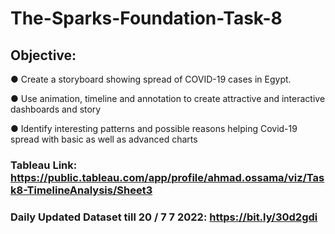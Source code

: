 # The-Sparks-Foundation-Task-8

## Objective:

● Create a storyboard showing spread of COVID-19 cases in Egypt.

● Use animation, timeline and annotation to create attractive and interactive dashboards and story

● Identify interesting patterns and possible reasons helping Covid-19 spread with basic as well as advanced charts

### Tableau Link: https://public.tableau.com/app/profile/ahmad.ossama/viz/Task8-TimelineAnalysis/Sheet3

### Daily Updated Dataset till 20 / 7 7 2022: https://bit.ly/30d2gdi

